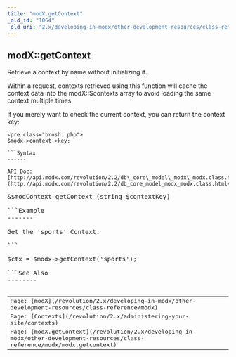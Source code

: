 ```yaml
---
title: "modX.getContext"
_old_id: "1064"
_old_uri: "2.x/developing-in-modx/other-development-resources/class-reference/modx/modx.getcontext"
---
```


modX::getContext
----------------

Retrieve a context by name without initializing it.

Within a request, contexts retrieved using this function will cache the context data into the modX::$contexts array to avoid loading the same context multiple times.

If you merely want to check the current context, you can return the context key:

```
<pre class="brush: php">
$modx->context->key;

```Syntax
------

API Doc: [http://api.modx.com/revolution/2.2/db\_core\_model\_modx\_modx.class.html#%5CmodX::getContext()](http://api.modx.com/revolution/2.2/db_core_model_modx_modx.class.html#%5CmodX::getContext())

```
<pre class="brush: php">
&$modContext getContext (string $contextKey)

```Example
-------

Get the 'sports' Context.

```
<pre class="brush: php">
$ctx = $modx->getContext('sports');

```See Also
--------

<table class="tableview" width="100%"><tr><td><span class="icon icon-page">Page:</span> [modX](/revolution/2.x/developing-in-modx/other-development-resources/class-reference/modx)</td></tr><tr><td><span class="icon icon-page">Page:</span> [Contexts](/revolution/2.x/administering-your-site/contexts)</td></tr><tr><td><span class="icon icon-page">Page:</span> [modX.getContext](/revolution/2.x/developing-in-modx/other-development-resources/class-reference/modx/modx.getcontext)</td></tr></table>